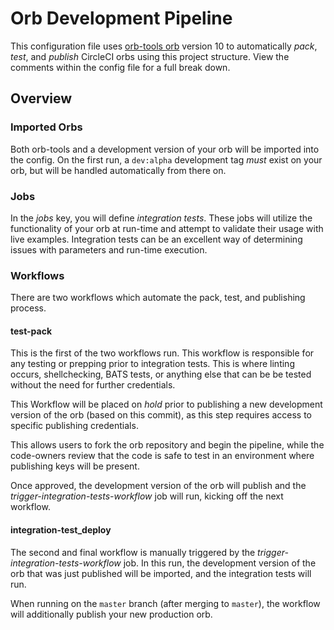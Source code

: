 # Orb Development Pipeline

This configuration file uses [orb-tools orb](https://circleci.com/developer/orbs/orb/circleci/orb-tools) version 10 to automatically _pack_, _test_, and _publish_ CircleCI orbs using this project structure. View the comments within the config file for a full break down.

## Overview

### Imported Orbs

Both orb-tools and a development version of your orb will be imported into the config. On the first run, a `dev:alpha` development tag _must_ exist on your orb, but will be handled automatically from there on.

### Jobs

In the _jobs_ key, you will define _integration tests_. These jobs will utilize the functionality of your orb at run-time and attempt to validate their usage with live examples. Integration tests can be an excellent way of determining issues with parameters and run-time execution.

### Workflows

There are two workflows which automate the pack, test, and publishing process.

#### test-pack

This is the first of the two workflows run. This workflow is responsible for any testing or prepping prior to integration tests. This is where linting occurs, shellchecking, BATS tests, or anything else that can be be tested without the need for further credentials.

This Workflow will be placed on _hold_ prior to publishing a new development version of the orb (based on this commit), as this step requires access to specific publishing credentials.

This allows users to fork the orb repository and begin the pipeline, while the code-owners review that the code is safe to test in an environment where publishing keys will be present.

Once approved, the development version of the orb will publish and the _trigger-integration-tests-workflow_ job will run, kicking off the next workflow.

#### integration-test_deploy

The second and final workflow is manually triggered by the _trigger-integration-tests-workflow_ job. In this run, the development version of the orb that was just published will be imported, and the integration tests will run.

When running on the `master` branch (after merging to `master`), the workflow will additionally publish your new production orb.
